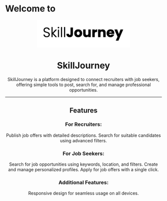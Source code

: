 # Welcome to 

<div align="center">
  <img width="300" src="logo.png"/>
</di>

# SkillJourney

SkillJourney is a platform designed to connect recruiters with job seekers, offering simple tools to post, search for, and manage professional opportunities.

---

## Features

### For Recruiters:
Publish job offers with detailed descriptions.
Search for suitable candidates using advanced filters.

### For Job Seekers:
Search for job opportunities using keywords, location, and filters.
Create and manage personalized profiles.
Apply for job offers with a single click.

### Additional Features:
Responsive design for seamless usage on all devices.




 


